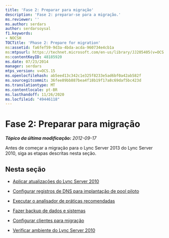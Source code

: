 ```yaml
---
title: 'Fase 2: Preparar para migração'
description: 'Fase 2: preparar-se para a migração.'
ms.reviewer: ''
ms.author: serdars
author: serdarsoysal
f1.keywords:
- NOCSH
TOCTitle: 'Phase 2: Prepare for migration'
ms:assetid: fa6fef59-9d3a-4bda-acda-960734e4cb1a
ms:mtpsurl: https://technet.microsoft.com/en-us/library/JJ205405(v=OCS.15)
ms:contentKeyID: 48185920
ms.date: 07/23/2014
manager: serdars
mtps_version: v=OCS.15
ms.openlocfilehash: ab5eed13c342c1e325f8233e5ad6bf0a42ab582f
ms.sourcegitcommit: 36fee89bb887bea4f18b19f17a8c69daf5bc423d
ms.translationtype: MT
ms.contentlocale: pt-BR
ms.lasthandoff: 11/26/2020
ms.locfileid: "49446118"
---
```

# <a name="phase-2-prepare-for-migration"></a>Fase 2: Preparar para migração

<div data-xmlns="http://www.w3.org/1999/xhtml">

<div class="topic" data-xmlns="http://www.w3.org/1999/xhtml" data-msxsl="urn:schemas-microsoft-com:xslt" data-cs="https://msdn.microsoft.com/">

<div data-asp="https://msdn2.microsoft.com/asp">



</div>

<div id="mainSection">

<div id="mainBody">

<span> </span>

_**Tópico da última modificação:** 2012-09-17_

Antes de começar a migração para o Lync Server 2013 do Lync Server 2010, siga as etapas descritas nesta seção.

<div>

## <a name="in-this-section"></a>Nesta seção

  - [Aplicar atualizações do Lync Server 2010](apply-lync-server-2010-updates.md)

  - [Configurar registros de DNS para implantação de pool piloto](configure-dns-records-for-pilot-pool-deployment.md)

  - [Executar o analisador de práticas recomendadas](run-best-practices-analyzer.md)

  - [Fazer backup de dados e sistemas](back-up-systems-and-data.md)

  - [Configurar clientes para migração](configure-clients-for-migration.md)

  - [Verificar ambiente do Lync Server 2010](verify-lync-server-2010-environment.md)

</div>

</div>

<span> </span>

</div>

</div>

</div>

